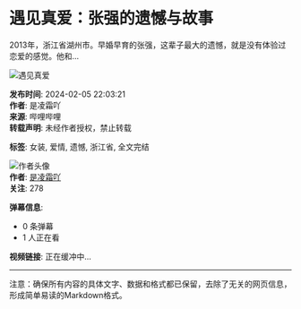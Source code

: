 # 遇见真爱：张强的遗憾与故事

2013年，浙江省湖州市。早婚早育的张强，这辈子最大的遗憾，就是没有体验过恋爱的感觉。他和...

![遇见真爱](//i1.hdslb.com/bfs/archive/b5cf482170cfa0f1769e19bfa614b5d2444b716c.jpg@100w_100h_1c.webp)

**发布时间**: 2024-02-05 22:03:21  
**作者**: 是凌霜吖  
**来源**: 哔哩哔哩  
**转载声明**: 未经作者授权，禁止转载

**标签**: 女装, 爱情, 遗憾, 浙江省, 全文完结

![作者头像](//i1.hdslb.com/bfs/face/f752d9e3f59c8bfb68fa7f4b6bad3d6e4477c185.jpg@96w_96h_1c_1s_!web-avatar.webp)  
**作者**: [是凌霜吖](//space.bilibili.com/292542343)  
**关注**: 278

**弹幕信息**: 
- 0 条弹幕
- 1 人正在看

**视频链接**: 正在缓冲中...

---

注意：确保所有内容的具体文字、数据和格式都已保留，去除了无关的网页信息，形成简单易读的Markdown格式。